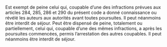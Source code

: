 Est exempt de peine celui qui, coupable d’une des infractions prévues aux articles 284, 285, 286 et 290 du présent code a donné connaissance ou révélé les auteurs aux autorités avant toutes poursuites. Il peut néanmoins être interdit de séjour.
Peut être dispensé de peine, totalement ou partiellement, celui qui, coupable d’une des mêmes infractions, a après les poursuites commencées, permis l’arrestation des autres coupables.
Il peut néanmoins être interdit de séjour.